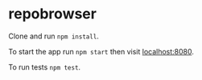 # repobrowser

Clone and run `npm install`.

To start the app run `npm start` then visit [localhost:8080](http://localhost:8080).

To run tests `npm test`.

